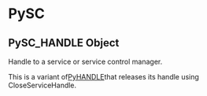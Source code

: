 # PySC

## PySC_HANDLE Object

Handle to a service or service control manager. 

This is a variant of[PyHANDLE](#pyhandle)that releases its handle using CloseServiceHandle.